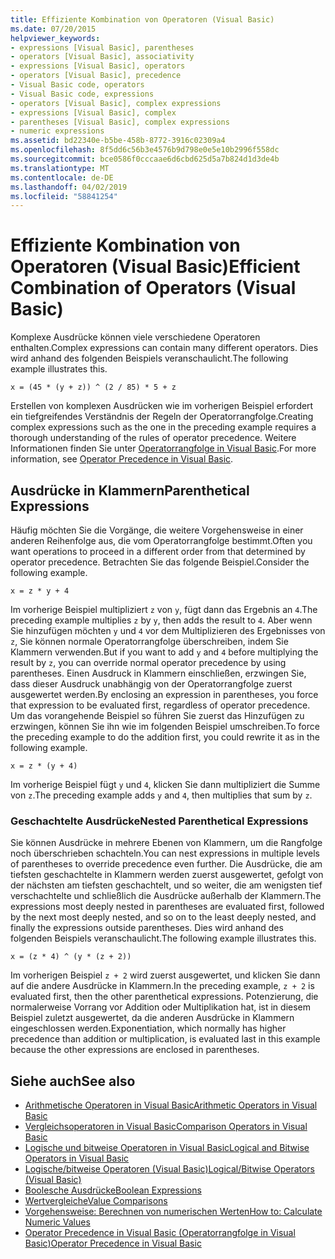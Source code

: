 ```yaml
---
title: Effiziente Kombination von Operatoren (Visual Basic)
ms.date: 07/20/2015
helpviewer_keywords:
- expressions [Visual Basic], parentheses
- operators [Visual Basic], associativity
- expressions [Visual Basic], operators
- operators [Visual Basic], precedence
- Visual Basic code, operators
- Visual Basic code, expressions
- operators [Visual Basic], complex expressions
- expressions [Visual Basic], complex
- parentheses [Visual Basic], complex expressions
- numeric expressions
ms.assetid: bd22340e-b5be-458b-8772-3916c02309a4
ms.openlocfilehash: 8f5dd6c56b3e4576b9d798e0e5e10b2996f558dc
ms.sourcegitcommit: bce0586f0cccaae6d6cbd625d5a7b824d1d3de4b
ms.translationtype: MT
ms.contentlocale: de-DE
ms.lasthandoff: 04/02/2019
ms.locfileid: "58841254"
---
```

# <a name="efficient-combination-of-operators-visual-basic"></a><span data-ttu-id="80d75-102">Effiziente Kombination von Operatoren (Visual Basic)</span><span class="sxs-lookup"><span data-stu-id="80d75-102">Efficient Combination of Operators (Visual Basic)</span></span>
<span data-ttu-id="80d75-103">Komplexe Ausdrücke können viele verschiedene Operatoren enthalten.</span><span class="sxs-lookup"><span data-stu-id="80d75-103">Complex expressions can contain many different operators.</span></span> <span data-ttu-id="80d75-104">Dies wird anhand des folgenden Beispiels veranschaulicht.</span><span class="sxs-lookup"><span data-stu-id="80d75-104">The following example illustrates this.</span></span>  
  
 `x = (45 * (y + z)) ^ (2 / 85) * 5 + z`  
  
 <span data-ttu-id="80d75-105">Erstellen von komplexen Ausdrücken wie im vorherigen Beispiel erfordert ein tiefgreifendes Verständnis der Regeln der Operatorrangfolge.</span><span class="sxs-lookup"><span data-stu-id="80d75-105">Creating complex expressions such as the one in the preceding example requires a thorough understanding of the rules of operator precedence.</span></span> <span data-ttu-id="80d75-106">Weitere Informationen finden Sie unter [Operatorrangfolge in Visual Basic](../../../../visual-basic/language-reference/operators/operator-precedence.md).</span><span class="sxs-lookup"><span data-stu-id="80d75-106">For more information, see [Operator Precedence in Visual Basic](../../../../visual-basic/language-reference/operators/operator-precedence.md).</span></span>  
  
## <a name="parenthetical-expressions"></a><span data-ttu-id="80d75-107">Ausdrücke in Klammern</span><span class="sxs-lookup"><span data-stu-id="80d75-107">Parenthetical Expressions</span></span>  
 <span data-ttu-id="80d75-108">Häufig möchten Sie die Vorgänge, die weitere Vorgehensweise in einer anderen Reihenfolge aus, die vom Operatorrangfolge bestimmt.</span><span class="sxs-lookup"><span data-stu-id="80d75-108">Often you want operations to proceed in a different order from that determined by operator precedence.</span></span> <span data-ttu-id="80d75-109">Betrachten Sie das folgende Beispiel.</span><span class="sxs-lookup"><span data-stu-id="80d75-109">Consider the following example.</span></span>  
  
 `x = z * y + 4`  
  
 <span data-ttu-id="80d75-110">Im vorherige Beispiel multipliziert `z` von `y`, fügt dann das Ergebnis an `4`.</span><span class="sxs-lookup"><span data-stu-id="80d75-110">The preceding example multiplies `z` by `y`, then adds the result to `4`.</span></span> <span data-ttu-id="80d75-111">Aber wenn Sie hinzufügen möchten `y` und `4` vor dem Multiplizieren des Ergebnisses von `z`, Sie können normale Operatorrangfolge überschreiben, indem Sie Klammern verwenden.</span><span class="sxs-lookup"><span data-stu-id="80d75-111">But if you want to add `y` and `4` before multiplying the result by `z`, you can override normal operator precedence by using parentheses.</span></span> <span data-ttu-id="80d75-112">Einen Ausdruck in Klammern einschließen, erzwingen Sie, dass dieser Ausdruck unabhängig von der Operatorrangfolge zuerst ausgewertet werden.</span><span class="sxs-lookup"><span data-stu-id="80d75-112">By enclosing an expression in parentheses, you force that expression to be evaluated first, regardless of operator precedence.</span></span> <span data-ttu-id="80d75-113">Um das vorangehende Beispiel so führen Sie zuerst das Hinzufügen zu erzwingen, können Sie ihn wie im folgenden Beispiel umschreiben.</span><span class="sxs-lookup"><span data-stu-id="80d75-113">To force the preceding example to do the addition first, you could rewrite it as in the following example.</span></span>  
  
 `x = z * (y + 4)`  
  
 <span data-ttu-id="80d75-114">Im vorherige Beispiel fügt `y` und `4`, klicken Sie dann multipliziert die Summe von `z`.</span><span class="sxs-lookup"><span data-stu-id="80d75-114">The preceding example adds `y` and `4`, then multiplies that sum by `z`.</span></span>  
  
### <a name="nested-parenthetical-expressions"></a><span data-ttu-id="80d75-115">Geschachtelte Ausdrücke</span><span class="sxs-lookup"><span data-stu-id="80d75-115">Nested Parenthetical Expressions</span></span>  
 <span data-ttu-id="80d75-116">Sie können Ausdrücke in mehrere Ebenen von Klammern, um die Rangfolge noch überschrieben schachteln.</span><span class="sxs-lookup"><span data-stu-id="80d75-116">You can nest expressions in multiple levels of parentheses to override precedence even further.</span></span> <span data-ttu-id="80d75-117">Die Ausdrücke, die am tiefsten geschachtelte in Klammern werden zuerst ausgewertet, gefolgt von der nächsten am tiefsten geschachtelt, und so weiter, die am wenigsten tief verschachtelte und schließlich die Ausdrücke außerhalb der Klammern.</span><span class="sxs-lookup"><span data-stu-id="80d75-117">The expressions most deeply nested in parentheses are evaluated first, followed by the next most deeply nested, and so on to the least deeply nested, and finally the expressions outside parentheses.</span></span> <span data-ttu-id="80d75-118">Dies wird anhand des folgenden Beispiels veranschaulicht.</span><span class="sxs-lookup"><span data-stu-id="80d75-118">The following example illustrates this.</span></span>  
  
 `x = (z * 4) ^ (y * (z + 2))`  
  
 <span data-ttu-id="80d75-119">Im vorherigen Beispiel `z + 2` wird zuerst ausgewertet, und klicken Sie dann auf die andere Ausdrücke in Klammern.</span><span class="sxs-lookup"><span data-stu-id="80d75-119">In the preceding example, `z + 2` is evaluated first, then the other parenthetical expressions.</span></span> <span data-ttu-id="80d75-120">Potenzierung, die normalerweise Vorrang vor Addition oder Multiplikation hat, ist in diesem Beispiel zuletzt ausgewertet, da die anderen Ausdrücke in Klammern eingeschlossen werden.</span><span class="sxs-lookup"><span data-stu-id="80d75-120">Exponentiation, which normally has higher precedence than addition or multiplication, is evaluated last in this example because the other expressions are enclosed in parentheses.</span></span>  
  
## <a name="see-also"></a><span data-ttu-id="80d75-121">Siehe auch</span><span class="sxs-lookup"><span data-stu-id="80d75-121">See also</span></span>

- [<span data-ttu-id="80d75-122">Arithmetische Operatoren in Visual Basic</span><span class="sxs-lookup"><span data-stu-id="80d75-122">Arithmetic Operators in Visual Basic</span></span>](../../../../visual-basic/programming-guide/language-features/operators-and-expressions/arithmetic-operators.md)
- [<span data-ttu-id="80d75-123">Vergleichsoperatoren in Visual Basic</span><span class="sxs-lookup"><span data-stu-id="80d75-123">Comparison Operators in Visual Basic</span></span>](../../../../visual-basic/programming-guide/language-features/operators-and-expressions/comparison-operators.md)
- [<span data-ttu-id="80d75-124">Logische und bitweise Operatoren in Visual Basic</span><span class="sxs-lookup"><span data-stu-id="80d75-124">Logical and Bitwise Operators in Visual Basic</span></span>](../../../../visual-basic/programming-guide/language-features/operators-and-expressions/logical-and-bitwise-operators.md)
- [<span data-ttu-id="80d75-125">Logische/bitweise Operatoren (Visual Basic)</span><span class="sxs-lookup"><span data-stu-id="80d75-125">Logical/Bitwise Operators (Visual Basic)</span></span>](../../../../visual-basic/language-reference/operators/logical-bitwise-operators.md)
- [<span data-ttu-id="80d75-126">Boolesche Ausdrücke</span><span class="sxs-lookup"><span data-stu-id="80d75-126">Boolean Expressions</span></span>](../../../../visual-basic/programming-guide/language-features/operators-and-expressions/boolean-expressions.md)
- [<span data-ttu-id="80d75-127">Wertvergleiche</span><span class="sxs-lookup"><span data-stu-id="80d75-127">Value Comparisons</span></span>](../../../../visual-basic/programming-guide/language-features/operators-and-expressions/value-comparisons.md)
- [<span data-ttu-id="80d75-128">Vorgehensweise: Berechnen von numerischen Werten</span><span class="sxs-lookup"><span data-stu-id="80d75-128">How to: Calculate Numeric Values</span></span>](../../../../visual-basic/programming-guide/language-features/operators-and-expressions/how-to-calculate-numeric-values.md)
- [<span data-ttu-id="80d75-129">Operator Precedence in Visual Basic (Operatorrangfolge in Visual Basic)</span><span class="sxs-lookup"><span data-stu-id="80d75-129">Operator Precedence in Visual Basic</span></span>](../../../../visual-basic/language-reference/operators/operator-precedence.md)
